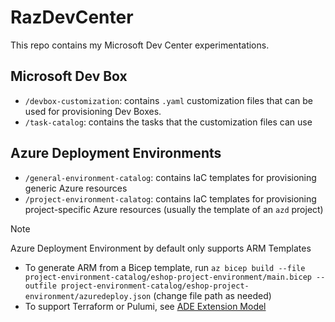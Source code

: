# RazDevCenter
This repo contains my Microsoft Dev Center experimentations.


## Microsoft Dev Box

- `/devbox-customization`: contains `.yaml` customization files that can be used for provisioning Dev Boxes.
- `/task-catalog`: contains the tasks that the customization files can use  


## Azure Deployment Environments

- `/general-environment-catalog`: contains IaC templates for provisioning generic Azure resources
- `/project-environment-calatog`: contains IaC templates for provisioning project-specific Azure resources (usually the template of an `azd` project)

> [!NOTE]
> Azure Deployment Environment by default only supports ARM Templates
> - To generate ARM from a Bicep template, run `az bicep build --file project-environment-catalog/eshop-project-environment/main.bicep --outfile project-environment-catalog/eshop-project-environment/azuredeploy.json` (change file path as needed)
> - To support Terraform or Pulumi, see [ADE Extension Model](https://learn.microsoft.com/en-us/azure/deployment-environments/concept-extensibility-model)